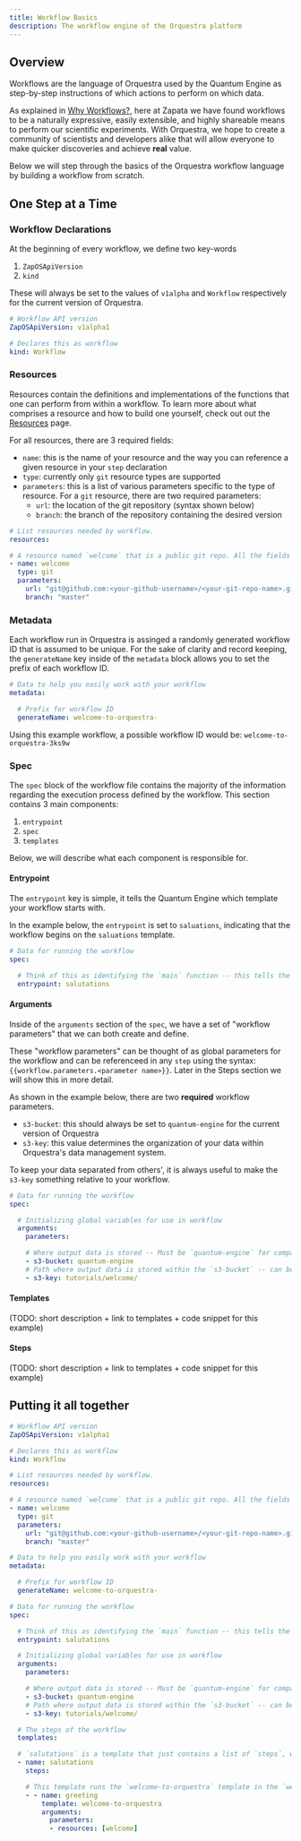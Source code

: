 ```yaml
---
title: Workflow Basics
description: The workflow engine of the Orquestra platform
---
```


## Overview

Workflows are the language of Orquestra used by the Quantum Engine as 
step-by-step instructions of which actions to perform on which data. 

As explained in [Why Workflows?](https://orquestra.io/docs/basics/why-workflows/), 
here at Zapata we have found workflows to be a naturally expressive, easily 
extensible, and highly shareable means to perform our scientific experiments. 
With Orquestra, we hope to create a community of scientists and developers alike 
that will allow everyone to make quicker discoveries and achieve **real** value.

Below we will step through the basics of the Orquestra workflow language by
building a workflow from scratch.

## One Step at a Time

### Workflow Declarations

At the beginning of every workflow, we define two key-words
1.  `ZapOSApiVersion`
2. `kind`

These will always be set to the values of `v1alpha` and `Workflow` respectively 
for the current version of Orquestra.

```YAML
# Workflow API version
ZapOSApiVersion: v1alpha1

# Declares this as workflow
kind: Workflow
```

### Resources

Resources contain the definitions and implementations of the functions that one
can perform from within a workflow. To learn more about what comprises a
resource and how to build one yourself, check out out the 
[Resources](https://orquestra.io/docs/qe/definingaworkflow/resources) page.

For all resources, there are 3 required fields:
- `name`: this is the name of your resource and the way you can reference a
given resource in your `step` declaration
- `type`: currently only `git` resource types are supported
- `parameters`: this is a list of various parameters specific to the type of 
resource. For a `git` resource, there are two required parameters:
  -  `url`: the location of the git repository (syntax shown below)
  -  `branch`: the branch of the repository containing the desired version

```YAML
# List resources needed by workflow.
resources:

# A resource named `welcome` that is a public git repo. All the fields here are required except branch, which defaults to master.
- name: welcome
  type: git
  parameters:
    url: "git@github.com:<your-github-username>/<your-git-repo-name>.git"
    branch: "master"
```

### Metadata

Each workflow run in Orquestra is assinged a randomly generated workflow ID that 
is assumed to be unique. For the sake of clarity and record keeping, the 
`generateName` key inside of the `metadata` block allows you to set the prefix 
of each workflow ID. 


```YAML
# Data to help you easily work with your workflow
metadata:

  # Prefix for workflow ID
  generateName: welcome-to-orquestra-
```

Using this example workflow, a possible workflow ID would be: `welcome-to-orquestra-3ks9w`

### Spec

The `spec` block of the workflow file contains the majority of the information 
regarding the execution process defined by the workflow. This section contains
3 main components: 
1. `entrypoint`
2. `spec`
3. `templates`

Below, we will describe what each component is responsible for.

#### Entrypoint

The `entrypoint` key is simple, it tells the Quantum Engine which template your 
workflow starts with. 

In the example below, the `entrypoint` is set to `saluations`, indicating that 
the workflow begins on the `saluations` template.

```YAML
# Data for running the workflow
spec:

  # Think of this as identifying the `main` function -- this tells the workflow which template to start with
  entrypoint: salutations
```

#### Arguments

Inside of the `arguments` section of the `spec`, we have a set of 
"workflow parameters" that we can both create and define. 

These "workflow parameters" can be thought of as global parameters for the
workflow and can be referenceed in any `step` using the syntax: 
`{{workflow.parameters.<parameter name>}}`. Later in the Steps section we 
will show this in more detail. 

As shown in the example below, there are two **required** workflow parameters.
- `s3-bucket`: this should always be set to `quantum-engine` for the current
version of Orquestra
- `s3-key`: this value determines the organization of your data within
Orquestra's data management system. 

To keep your data separated from others', it
is always useful to make the `s3-key` something relative to your workflow.


```YAML
# Data for running the workflow
spec:

  # Initializing global variables for use in workflow
  arguments:
    parameters:

    # Where output data is stored -- Must be `quantum-engine` for compatibility with Orquestra data services
    - s3-bucket: quantum-engine
    # Path where output data is stored within the `s3-bucket` -- can be anything you want
    - s3-key: tutorials/welcome/
```

#### Templates

(TODO: short description + link to templates + code snippet for this example)

#### Steps

(TODO: short description + link to templates + code snippet for this example)

## Putting it all together

```YAML
# Workflow API version
ZapOSApiVersion: v1alpha1

# Declares this as workflow
kind: Workflow

# List resources needed by workflow.
resources:

# A resource named `welcome` that is a public git repo. All the fields here are required except branch, which defaults to master.
- name: welcome
  type: git
  parameters:
    url: "git@github.com:<your-github-username>/<your-git-repo-name>.git"
    branch: "master"

# Data to help you easily work with your workflow
metadata:

  # Prefix for workflow ID
  generateName: welcome-to-orquestra-

# Data for running the workflow
spec:

  # Think of this as identifying the `main` function -- this tells the workflow which template to start with
  entrypoint: salutations

  # Initializing global variables for use in workflow
  arguments:
    parameters:

    # Where output data is stored -- Must be `quantum-engine` for compatibility with Orquestra data services
    - s3-bucket: quantum-engine
    # Path where output data is stored within the `s3-bucket` -- can be anything you want
    - s3-key: tutorials/welcome/

  # The steps of the workflow
  templates:

  # `salutations` is a template that just contains a list of `steps`, which are other templates
  - name: salutations
    steps:

    # This template runs the `welcome-to-orquestra` template in the `welcome` resource
    - - name: greeting
        template: welcome-to-orquestra
        arguments:
          parameters:
          - resources: [welcome]
```
